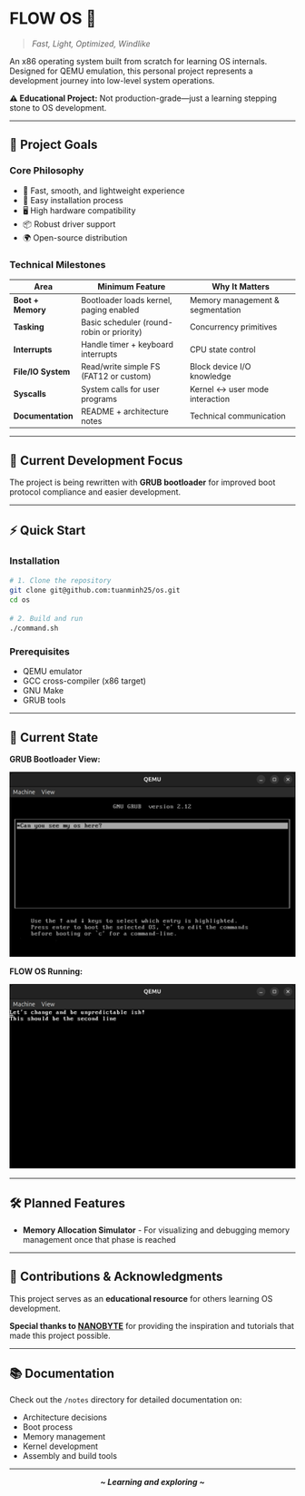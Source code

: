 # FLOW OS 🌊

> *Fast, Light, Optimized, Windlike*

An x86 operating system built from scratch for learning OS internals. Designed for QEMU emulation, this personal project represents a development journey into low-level system operations.

**⚠️ Educational Project:** Not production-grade—just a learning stepping stone to OS development.

---

## 🎯 Project Goals

### Core Philosophy
- 🚀 Fast, smooth, and lightweight experience
- 🔧 Easy installation process
- 🖥️ High hardware compatibility
- 📦 Robust driver support
- 🌍 Open-source distribution

### Technical Milestones

| Area | Minimum Feature | Why It Matters |
|------|-----------------|----------------|
| **Boot + Memory** | Bootloader loads kernel, paging enabled | Memory management & segmentation |
| **Tasking** | Basic scheduler (round-robin or priority) | Concurrency primitives |
| **Interrupts** | Handle timer + keyboard interrupts | CPU state control |
| **File/IO System** | Read/write simple FS (FAT12 or custom) | Block device I/O knowledge |
| **Syscalls** | System calls for user programs | Kernel ↔ user mode interaction |
| **Documentation** | README + architecture notes | Technical communication |

---

## 🔨 Current Development Focus

The project is being rewritten with **GRUB bootloader** for improved boot protocol compliance and easier development.

---

## ⚡ Quick Start

### Installation

```bash
# 1. Clone the repository
git clone git@github.com:tuanminh25/os.git
cd os

# 2. Build and run
./command.sh
```

### Prerequisites
- QEMU emulator
- GCC cross-compiler (x86 target)
- GNU Make
- GRUB tools

---

## 📸 Current State

**GRUB Bootloader View:**

![GRUB-view](pics/GRUB-view.png)

**FLOW OS Running:**

![os-first-view](pics/os-first-view.png)

---

## 🛠️ Planned Features

- **Memory Allocation Simulator** - For visualizing and debugging memory management once that phase is reached

---

## 🤝 Contributions & Acknowledgments

This project serves as an **educational resource** for others learning OS development.

**Special thanks to [NANOBYTE](https://www.youtube.com/@nanobyte-dev)** for providing the inspiration and tutorials that made this project possible.

---

## 📚 Documentation

Check out the `/notes` directory for detailed documentation on:
- Architecture decisions
- Boot process
- Memory management
- Kernel development
- Assembly and build tools

---

<div align="center">

***~ Learning and exploring ~***

</div>
